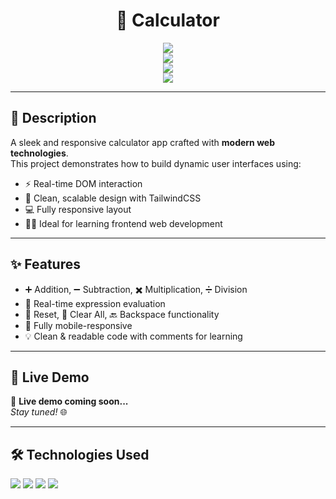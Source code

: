 <h1 align="center">🧮 Calculator</h1>

<p align="center">
  <img src="https://img.shields.io/badge/HTML5-E34F26?style=flat-square&logo=html5&logoColor=white" />
  <br/>
  <img src="https://img.shields.io/badge/CSS3-1572B6?style=flat-square&logo=css3&logoColor=white" />
  <br/>
  <img src="https://img.shields.io/badge/TailwindCSS-38B2AC?style=flat-square&logo=tailwind-css&logoColor=white" />
  <br/>
  <img src="https://img.shields.io/badge/JavaScript-F7DF1E?style=flat-square&logo=javascript&logoColor=black" />
</p>

---

## 🧾 Description

A sleek and responsive calculator app crafted with **modern web technologies**.  
This project demonstrates how to build dynamic user interfaces using:

- ⚡ Real-time DOM interaction  
- 📐 Clean, scalable design with TailwindCSS  
- 💻 Fully responsive layout  
- 👨‍💻 Ideal for learning frontend web development

---

## ✨ Features

- ➕ Addition, ➖ Subtraction, ✖️ Multiplication, ➗ Division
- 🧠 Real-time expression evaluation  
- 🔁 Reset, 🧼 Clear All, 🔙 Backspace functionality  
- 📱 Fully mobile-responsive  
- 💡 Clean & readable code with comments for learning

---

## 🚀 Live Demo

🚧 **Live demo coming soon...**  
_Stay tuned!_ 🌐

---

## 🛠️ Technologies Used

<p>
  <img src="https://img.shields.io/badge/HTML5-E34F26?style=flat-square&logo=html5&logoColor=white" />
  <img src="https://img.shields.io/badge/CSS3-1572B6?style=flat-square&logo=css3&logoColor=white" />
  <img src="https://img.shields.io/badge/TailwindCSS-38B2AC?style=flat-square&logo=tailwind-css&logoColor=white" />
  <img src="https://img.shields.io/badge/JavaScript-F7DF1E?style=flat-square&logo=javascript&logoColor=black" />
</p>
